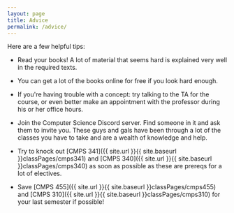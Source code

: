 ```yaml
---
layout: page
title: Advice
permalink: /advice/
---
```

Here are a few helpful tips:

* Read your books! A lot of material that seems hard is explained very well in the required texts.  
  
* You can get a lot of the books online for free if you look hard enough.  
  
* If you're having trouble with a concept: try talking to the TA for the course, or even better make an appointment with the professor during his or her office hours.  
    
* Join the Computer Science Discord server.  Find someone in it and ask them to invite you. These guys and gals have been through a lot of the classes you have to take and are a wealth of knowledge and help.  
  
* Try to knock out [CMPS 341]({{ site.url }}{{ site.baseurl }}classPages/cmps341) and [CMPS 340]({{ site.url }}{{ site.baseurl }}classPages/cmps340) as soon as possible as these are prereqs for a lot of electives.  
  
* Save [CMPS 455]({{ site.url }}{{ site.baseurl }}classPages/cmps455) and [CMPS 310]({{ site.url }}{{ site.baseurl }}classPages/cmps310) for your last semester if possible!  